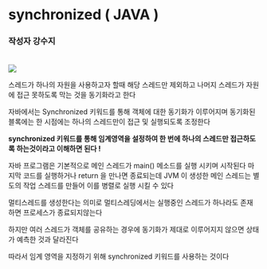 # synchronized ( JAVA )

### **작성자 강수지** <br><br>

<img src="https://img1.daumcdn.net/thumb/R1280x0/?scode=mtistory2&fname=https%3A%2F%2Fblog.kakaocdn.net%2Fdn%2FKXmf3%2FbtrETRR1wBl%2FN2anfJClSq5hOF5Eg68z40%2Fimg.png">

스레드가 하나의 자원을 사용하고자 할때 해당 스레드만 제외하고 나머지 스레드가 자원에 접근 못하도록 막는 것을 동기화라고 한다

자바에서는 Synchronized 키워드를 통해 객체에 대한 동기화가 이루어지며 동기화된 블록에는 한 시점에는 하나의 스레드만이 접근 및 실행되도록 조정한다
 

**synchronized 키워드를 통해 임계영역을 설정하여 한 번에 하나의 스레드만 접근하도록 하는것이라고 이해하면 된다 !**

 

자바 프로그램은 기본적으로 메인 스레드가 main() 메소드를 실행 시키며 시작된다 마지막 코드를 실행하거나 return 을 만나면 종료되는데 JVM 이 생성한 메인 스레드는 별도의 작업 스레드를 만들어 이를 병렬로 실행 시킬 수 있다 

멀티스레드를 생성한다는 의미로 멀티스레딩에서는 실행중인 스레드가 하나라도 존재하면 프로세스가 종료되지않는다

 

하지만 여러 스레드가 객체를 공유하는 경우에 동기화가 제대로 이루어지지 않으면 상태가 예측한 것과 달라진다

따라서 임계 영역을 지정하기 위해 synchronized 키워드를 사용하는 것이다